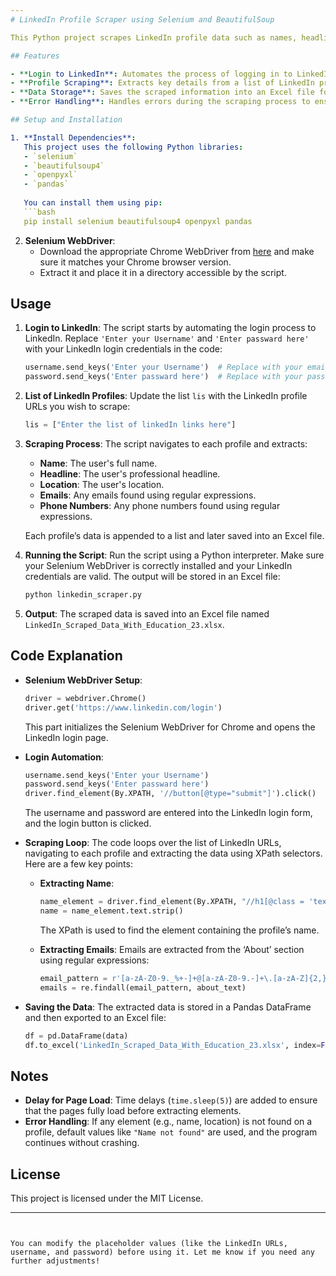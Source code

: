 ```yaml
---
# LinkedIn Profile Scraper using Selenium and BeautifulSoup

This Python project scrapes LinkedIn profile data such as names, headlines, locations, emails, and phone numbers using Selenium for web automation and BeautifulSoup for HTML parsing. The scraped data is saved into an Excel file for further analysis.

## Features

- **Login to LinkedIn**: Automates the process of logging in to LinkedIn using your credentials.
- **Profile Scraping**: Extracts key details from a list of LinkedIn profiles (name, headline, location, email, and phone numbers).
- **Data Storage**: Saves the scraped information into an Excel file for later use.
- **Error Handling**: Handles errors during the scraping process to ensure the code runs smoothly even if some elements are missing from profiles.

## Setup and Installation

1. **Install Dependencies**:
   This project uses the following Python libraries:
   - `selenium`
   - `beautifulsoup4`
   - `openpyxl`
   - `pandas`
   
   You can install them using pip:
   ```bash
   pip install selenium beautifulsoup4 openpyxl pandas
   ```

2. **Selenium WebDriver**:
   - Download the appropriate Chrome WebDriver from [here](https://sites.google.com/a/chromium.org/chromedriver/downloads) and make sure it matches your Chrome browser version.
   - Extract it and place it in a directory accessible by the script.

## Usage

1. **Login to LinkedIn**:
   The script starts by automating the login process to LinkedIn. Replace `'Enter your Username'` and `'Enter passward here'` with your LinkedIn login credentials in the code:
   ```python
   username.send_keys('Enter your Username')  # Replace with your email
   password.send_keys('Enter passward here')  # Replace with your password
   ```

2. **List of LinkedIn Profiles**:
   Update the list `lis` with the LinkedIn profile URLs you wish to scrape:
   ```python
   lis = ["Enter the list of linkedIn links here"]
   ```

3. **Scraping Process**:
   The script navigates to each profile and extracts:
   - **Name**: The user's full name.
   - **Headline**: The user's professional headline.
   - **Location**: The user's location.
   - **Emails**: Any emails found using regular expressions.
   - **Phone Numbers**: Any phone numbers found using regular expressions.
   
   Each profile’s data is appended to a list and later saved into an Excel file.

4. **Running the Script**:
   Run the script using a Python interpreter. Make sure your Selenium WebDriver is correctly installed and your LinkedIn credentials are valid. The output will be stored in an Excel file:
   ```bash
   python linkedin_scraper.py
   ```

5. **Output**:
   The scraped data is saved into an Excel file named `LinkedIn_Scraped_Data_With_Education_23.xlsx`.

## Code Explanation

- **Selenium WebDriver Setup**:
   ```python
   driver = webdriver.Chrome()  
   driver.get('https://www.linkedin.com/login')
   ```
   This part initializes the Selenium WebDriver for Chrome and opens the LinkedIn login page.

- **Login Automation**:
   ```python
   username.send_keys('Enter your Username')
   password.send_keys('Enter passward here')
   driver.find_element(By.XPATH, '//button[@type="submit"]').click()
   ```
   The username and password are entered into the LinkedIn login form, and the login button is clicked.

- **Scraping Loop**:
   The code loops over the list of LinkedIn URLs, navigating to each profile and extracting the data using XPath selectors. Here are a few key points:
   - **Extracting Name**:
     ```python
     name_element = driver.find_element(By.XPATH, "//h1[@class = 'text-heading-xlarge inline t-24 v-align-middle break-words']")
     name = name_element.text.strip()
     ```
     The XPath is used to find the element containing the profile’s name.
   
   - **Extracting Emails**:
     Emails are extracted from the ‘About’ section using regular expressions:
     ```python
     email_pattern = r'[a-zA-Z0-9._%+-]+@[a-zA-Z0-9.-]+\.[a-zA-Z]{2,}'
     emails = re.findall(email_pattern, about_text)
     ```

- **Saving the Data**:
   The extracted data is stored in a Pandas DataFrame and then exported to an Excel file:
   ```python
   df = pd.DataFrame(data)
   df.to_excel('LinkedIn_Scraped_Data_With_Education_23.xlsx', index=False)
   ```

## Notes

- **Delay for Page Load**:
   Time delays (`time.sleep(5)`) are added to ensure that the pages fully load before extracting elements.
- **Error Handling**:
   If any element (e.g., name, location) is not found on a profile, default values like `"Name not found"` are used, and the program continues without crashing.

## License

This project is licensed under the MIT License.

---
```


You can modify the placeholder values (like the LinkedIn URLs, username, and password) before using it. Let me know if you need any further adjustments!
